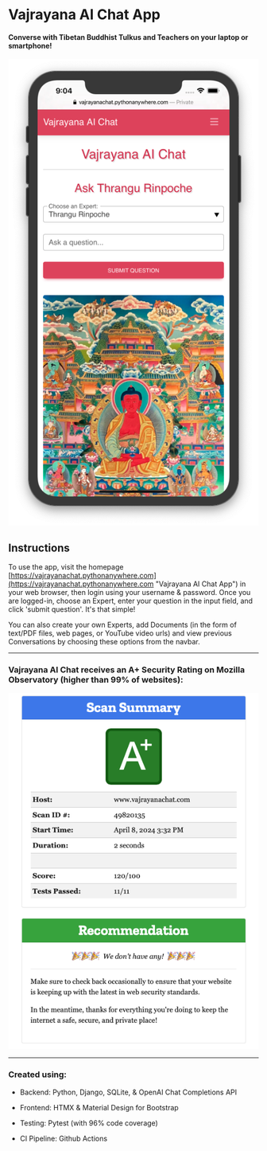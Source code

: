 # Vajrayana AI Chat App

#### Converse with Tibetan Buddhist Tulkus and Teachers on your laptop or smartphone!

![Vajrayana AI Chat App iPhone Screenshot](static/img/vajrayana_chat.png)

## Instructions

To use the app, visit the homepage [https://vajrayanachat.pythonanywhere.com](https://vajrayanachat.pythonanywhere.com "Vajrayana AI Chat App") in your web browser, then login using your username & password. Once you are logged-in, choose an Expert, enter your question in the input field, and click 'submit question'. It's that simple!

You can also create your own Experts, add Documents (in the form of text/PDF files, web pages, or YouTube video urls) and view previous Conversations by choosing these options from the navbar.

---

### Vajrayana AI Chat receives an A+ Security Rating on Mozilla Observatory (higher than 99% of websites):

![Vajrayana AI Chat Mozilla Observatory Score](static/img/vajrayana_chat_security_rating2.png)

---

### Created using:

- Backend: Python, Django, SQLite, & OpenAI Chat Completions API

- Frontend: HTMX & Material Design for Bootstrap

- Testing: Pytest (with 96% code coverage)

- CI Pipeline: Github Actions
